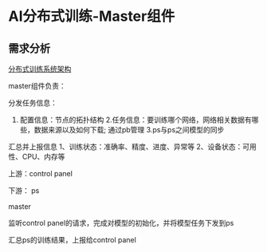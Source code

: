 # AI分布式训练-Master组件

## 需求分析

[分布式训练系统架构](http://wiki.wx.xunlei.cn:8090/pages/viewpage.action?pageId=38316364)

master组件负责：

分发任务信息：
1. 配置信息：节点的拓扑结构
2.任务信息：要训练哪个网络，网络相关数据有哪些，数据来源以及如何下载; 通过pb管理
3.ps与ps之间模型的同步

汇总并上报信息
1、训练状态：准确率、精度、进度、异常等
2、设备状态：可用性、CPU、内存等

上游：control panel




下游： ps



master

监听control panel的请求，完成对模型的初始化，并将模型任务下发到ps

汇总ps的训练结果，上报给control panel



